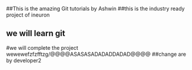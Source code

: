 ##This is the amazing Git tutorials by Ashwin
##this is the industry ready project of ineuron
## we will learn git  
#we will complete the project wewewefzfzfftzg/@@@@ASASASADADADDADAD@@@@
##change are by developer2